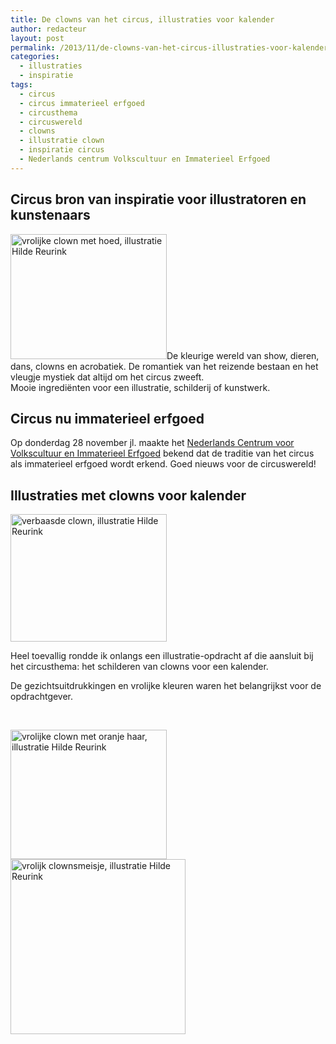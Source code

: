 ```yaml
---
title: De clowns van het circus, illustraties voor kalender
author: redacteur
layout: post
permalink: /2013/11/de-clowns-van-het-circus-illustraties-voor-kalender/
categories:
  - illustraties
  - inspiratie
tags:
  - circus
  - circus immaterieel erfgoed
  - circusthema
  - circuswereld
  - clowns
  - illustratie clown
  - inspiratie circus
  - Nederlands centrum Volkscultuur en Immaterieel Erfgoed
---
```

## **Circus bron van inspiratie voor illustratoren en kunstenaars**

<img class="alignright size-full wp-image-4988" src="/wordpress/wp-content/uploads/2013/11/illustratie-vrolijke-clown-met-hoed.jpg" alt="vrolijke clown met hoed, illustratie Hilde Reurink" width="250" height="200" />De kleurige wereld van show, dieren, dans, clowns en acrobatiek. De romantiek van het reizende bestaan en het vleugje mystiek dat altijd om het circus zweeft.  
Mooie ingrediënten voor een illustratie, schilderij of kunstwerk.

## 

## Circus nu immaterieel erfgoed

Op donderdag 28 november jl. maakte het <a title="website Nederlands centrum voor volkscultuur en immaterieel erfgoed" href="http://www.volkscultuur.nl/" target="_blank">Nederlands Centrum voor Volkscultuur en Immaterieel Erfgoed</a> bekend dat de traditie van het circus als immaterieel erfgoed wordt erkend. Goed nieuws voor de circuswereld!

## Illustraties met clowns voor kalender

<img class="alignleft size-full wp-image-4982" src="/wordpress/wp-content/uploads/2013/11/illustratie-verbaasde-clown.jpg" alt="verbaasde clown, illustratie Hilde Reurink" width="250" height="204" />

Heel toevallig rondde ik onlangs een illustratie-opdracht af die aansluit bij het circusthema: het schilderen van clowns voor een kalender.

De gezichtsuitdrukkingen en vrolijke kleuren waren het belangrijkst voor de opdrachtgever.

&nbsp;

<img class="size-full wp-image-4993 alignleft" src="/wordpress/wp-content/uploads/2013/11/illustratie-vrolijke-clown-oranje-haar.jpg" alt="vrolijke clown met oranje haar, illustratie Hilde Reurink" width="250" height="207" />

<img class="alignright  wp-image-4980" src="/wordpress/wp-content/uploads/2013/11/illustratie-clown-vrolijk-meisje.jpg" alt="vrolijk clownsmeisje, illustratie Hilde Reurink" width="280" height="280" />
